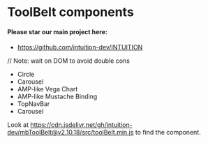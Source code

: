 
# ToolBelt components


#### Please star our main project here:
- https://github.com/intuition-dev/INTUITION


// Note: wait on DOM to avoid double cons

- Circle
- Carousel
- AMP-like Vega Chart 
- AMP-like Mustache Binding
- TopNavBar
- Carousel

Look at https://cdn.jsdelivr.net/gh/intuition-dev/mbToolBelt@v2.10.18/src/toolBelt.min.js to find the component.

